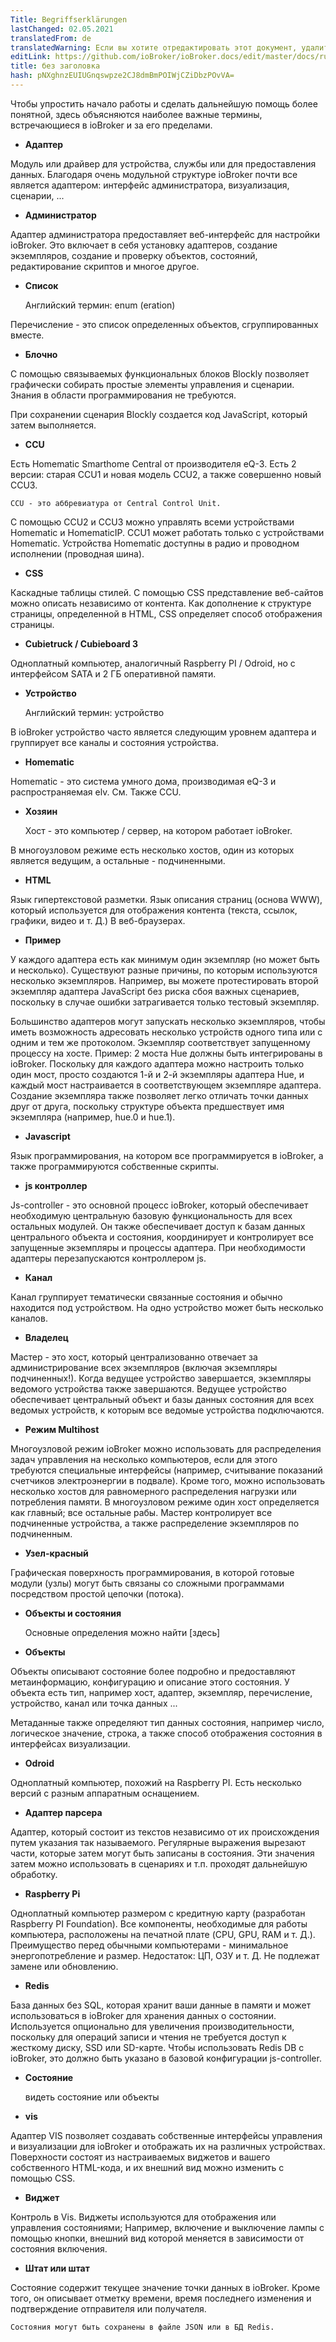 ```yaml
---
Title: Begriffserklärungen
lastChanged: 02.05.2021
translatedFrom: de
translatedWarning: Если вы хотите отредактировать этот документ, удалите поле «translationFrom», в противном случае этот документ будет снова автоматически переведен
editLink: https://github.com/ioBroker/ioBroker.docs/edit/master/docs/ru/basics/glossary.md
title: без заголовка
hash: pNXghnzEUIUGnqswpze2CJ8dmBmPOIWjCZiDbzPOvVA=
---
```

Чтобы упростить начало работы и сделать дальнейшую помощь более понятной, здесь объясняются наиболее важные термины, встречающиеся в ioBroker и за его пределами.

* **Адаптер**

Модуль или драйвер для устройства, службы или для предоставления данных. Благодаря очень модульной структуре ioBroker почти все является адаптером: интерфейс администратора, визуализация, сценарии, ...

* **Администратор**

Адаптер администратора предоставляет веб-интерфейс для настройки ioBroker. Это включает в себя установку адаптеров, создание экземпляров, создание и проверку объектов, состояний, редактирование скриптов и многое другое.

* **Список**

    Английский термин: enum (eration)

Перечисление - это список определенных объектов, сгруппированных вместе.

* **Блочно**

С помощью связываемых функциональных блоков Blockly позволяет графически собирать простые элементы управления и сценарии. Знания в области программирования не требуются.

При сохранении сценария Blockly создается код JavaScript, который затем выполняется.

* **CCU**

Есть Homematic Smarthome Central от производителя eQ-3. Есть 2 версии: старая CCU1 и новая модель CCU2, а также совершенно новый CCU3.

    CCU - это аббревиатура от Central Control Unit.

С помощью CCU2 и CCU3 можно управлять всеми устройствами Homematic и HomematicIP. CCU1 может работать только с устройствами Homematic.
Устройства Homematic доступны в радио и проводном исполнении (проводная шина).

* **CSS**

Каскадные таблицы стилей. С помощью CSS представление веб-сайтов можно описать независимо от контента. Как дополнение к структуре страницы, определенной в HTML, CSS определяет способ отображения страницы.

* **Cubietruck / Cubieboard 3**

Одноплатный компьютер, аналогичный Raspberry PI / Odroid, но с интерфейсом SATA и 2 ГБ оперативной памяти.

* **Устройство**

    Английский термин: устройство

В ioBroker устройство часто является следующим уровнем адаптера и группирует все каналы и состояния устройства.

* **Homematic**

Homematic - это система умного дома, производимая eQ-3 и распространяемая elv. См. Также CCU.

* **Хозяин**

    Хост - это компьютер / сервер, на котором работает ioBroker.

В многоузловом режиме есть несколько хостов, один из которых является ведущим, а остальные - подчиненными.

* **HTML**

Язык гипертекстовой разметки. Язык описания страниц (основа WWW), который используется для отображения контента (текста, ссылок, графики, видео и т. Д.) В веб-браузерах.

* **Пример**

У каждого адаптера есть как минимум один экземпляр (но может быть и несколько).
Существуют разные причины, по которым используются несколько экземпляров.
Например, вы можете протестировать второй экземпляр адаптера JavaScript без риска сбоя важных сценариев, поскольку в случае ошибки затрагивается только тестовый экземпляр.

Большинство адаптеров могут запускать несколько экземпляров, чтобы иметь возможность адресовать несколько устройств одного типа или с одним и тем же протоколом. Экземпляр соответствует запущенному процессу на хосте.
Пример: 2 моста Hue должны быть интегрированы в ioBroker. Поскольку для каждого адаптера можно настроить только один мост, просто создаются 1-й и 2-й экземпляры адаптера Hue, и каждый мост настраивается в соответствующем экземпляре адаптера. Создание экземпляра также позволяет легко отличать точки данных друг от друга, поскольку структуре объекта предшествует имя экземпляра (например, hue.0 и hue.1).

* **Javascript**

Язык программирования, на котором все программируется в ioBroker, а также программируются собственные скрипты.

* **js контроллер**

Js-controller - это основной процесс ioBroker, который обеспечивает необходимую центральную базовую функциональность для всех остальных модулей.
Он также обеспечивает доступ к базам данных центрального объекта и состояния, координирует и контролирует все запущенные экземпляры и процессы адаптера. При необходимости адаптеры перезапускаются контроллером js.

* **Канал**

Канал группирует тематически связанные состояния и обычно находится под устройством. На одно устройство может быть несколько каналов.

* **Владелец**

Мастер - это хост, который централизованно отвечает за администрирование всех экземпляров (включая экземпляры подчиненных!). Когда ведущее устройство завершается, экземпляры ведомого устройства также завершаются. Ведущее устройство обеспечивает центральный объект и базы данных состояния для всех ведомых устройств, к которым все ведомые устройства подключаются.

* **Режим Multihost**

Многоузловой режим ioBroker можно использовать для распределения задач управления на несколько компьютеров, если для этого требуются специальные интерфейсы (например, считывание показаний счетчиков электроэнергии в подвале). Кроме того, можно использовать несколько хостов для равномерного распределения нагрузки или потребления памяти. В многоузловом режиме один хост определяется как главный; все остальные рабы. Мастер контролирует все подчиненные устройства, а также распределение экземпляров по подчиненным.

* **Узел-красный**

Графическая поверхность программирования, в которой готовые модули (узлы) могут быть связаны со сложными программами посредством простой цепочки (потока).

* **Объекты и состояния**

    Основные определения можно найти [здесь]

* **Объекты**

Объекты описывают состояние более подробно и предоставляют метаинформацию, конфигурацию и описание этого состояния. У объекта есть тип, например хост, адаптер, экземпляр, перечисление, устройство, канал или точка данных ...

Метаданные также определяют тип данных состояния, например число, логическое значение, строка, а также способ отображения состояния в интерфейсах визуализации.

* **Odroid**

Одноплатный компьютер, похожий на Raspberry PI. Есть несколько версий с разным аппаратным оснащением.

* **Адаптер парсера**

Адаптер, который состоит из текстов независимо от их происхождения путем указания так называемого.
Регулярные выражения вырезают части, которые затем могут быть записаны в состояния. Эти значения затем можно использовать в сценариях и т.п. проходят дальнейшую обработку.

* **Raspberry Pi**

Одноплатный компьютер размером с кредитную карту (разработан Raspberry PI Foundation). Все компоненты, необходимые для работы компьютера, расположены на печатной плате (CPU, GPU, RAM и т. Д.). Преимущество перед обычными компьютерами - минимальное энергопотребление и размер. Недостаток: ЦП, ОЗУ и т. Д. Не подлежат замене или обновлению.

* **Redis**

База данных без SQL, которая хранит ваши данные в памяти и может использоваться в ioBroker для хранения данных о состоянии. Используется опционально для увеличения производительности, поскольку для операций записи и чтения не требуется доступ к жесткому диску, SSD или SD-карте. Чтобы использовать Redis DB с ioBroker, это должно быть указано в базовой конфигурации js-controller.

* **Состояние**

    видеть состояние или объекты

* **vis**

Адаптер VIS позволяет создавать собственные интерфейсы управления и визуализации для ioBroker и отображать их на различных устройствах. Поверхности состоят из настраиваемых виджетов и вашего собственного HTML-кода, и их внешний вид можно изменить с помощью CSS.

* **Виджет**

Контроль в Vis. Виджеты используются для отображения или управления состояниями; Например, включение и выключение лампы с помощью кнопки, внешний вид которой меняется в зависимости от состояния включения.

* **Штат или штат**

Состояние содержит текущее значение точки данных в ioBroker.
Кроме того, он описывает отметку времени, время последнего изменения и подтверждение отправителя или получателя.

    Состояния могут быть сохранены в файле JSON или в БД Redis.

[hier]: https://github.com/ioBroker/ioBroker.docs/blob/master/docs/en/dev/objectsschema.md